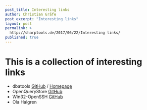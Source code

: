 ```yaml
---
post_title: Interesting links
author: Christian Gräfe
post_excerpt: "Interesting links"
layout: post
permalink: >
  http://sharptools.de/2017/06/22/Interesting links/
published: true
---
```


This is a collection of interesting links
==========================================

* dbatools [GitHub](https://github.com/sqlcollaborative/dbatools) / [Homepage](https://dbatools.io/)
* OpenQueryStore [GitHub](https://github.com/OpenQueryStore/OpenQueryStore)
* Win32-OpenSSH [GitHub](https://github.com/PowerShell/Win32-OpenSSH)
* Ola Halgren